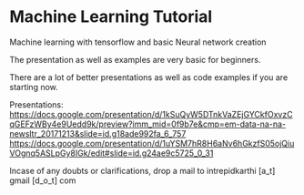 # Machine Learning Tutorial

Machine learning with tensorflow and basic Neural network creation

The presentation as well as examples are very basic for beginners. 

There are a lot of better presentations as well as code examples if you are starting now.

Presentations:
https://docs.google.com/presentation/d/1kSuQyW5DTnkVaZEjGYCkfOxvzCqGEFzWBy4e9Uedd9k/preview?imm_mid=0f9b7e&cmp=em-data-na-na-newsltr_20171213&slide=id.g18ade992fa_6_757
https://docs.google.com/presentation/d/1uYSM7hR8H6aNv6hGkzfS05ojQiuVOgnq5ASLpGy8IGk/edit#slide=id.g24ae9c5725_0_31

Incase of any doubts or clarifications, drop a mail to intrepidkarthi [a_t] gmail [d_o_t] com




